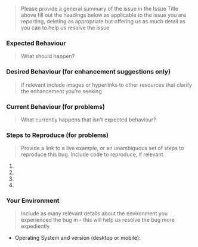 > Please provide a general summary of the issue in the Issue Title above
> fill out the headings below as applicable to the issue you are reporting,
> deleting as appropriate but offering us as much detail as you can to help us resolve the issue

### Expected Behaviour
> What should happen?

### Desired Behaviour (for enhancement suggestions only)
> if relevant include images or hyperlinks to other resources that clarify the enhancement you're seeking

### Current Behaviour (for problems)
> What currently happens that isn't expected behaviour?

### Steps to Reproduce (for problems)
> Provide a link to a live example, or an unambiguous set of steps to reproduce this bug. Include code to reproduce, if relevant
1.
2.
3.
4.

### Your Environment
> Include as many relevant details about the environment you experienced the bug in - this will help us resolve the bug more expediently
* Operating System and version (desktop or mobile):
